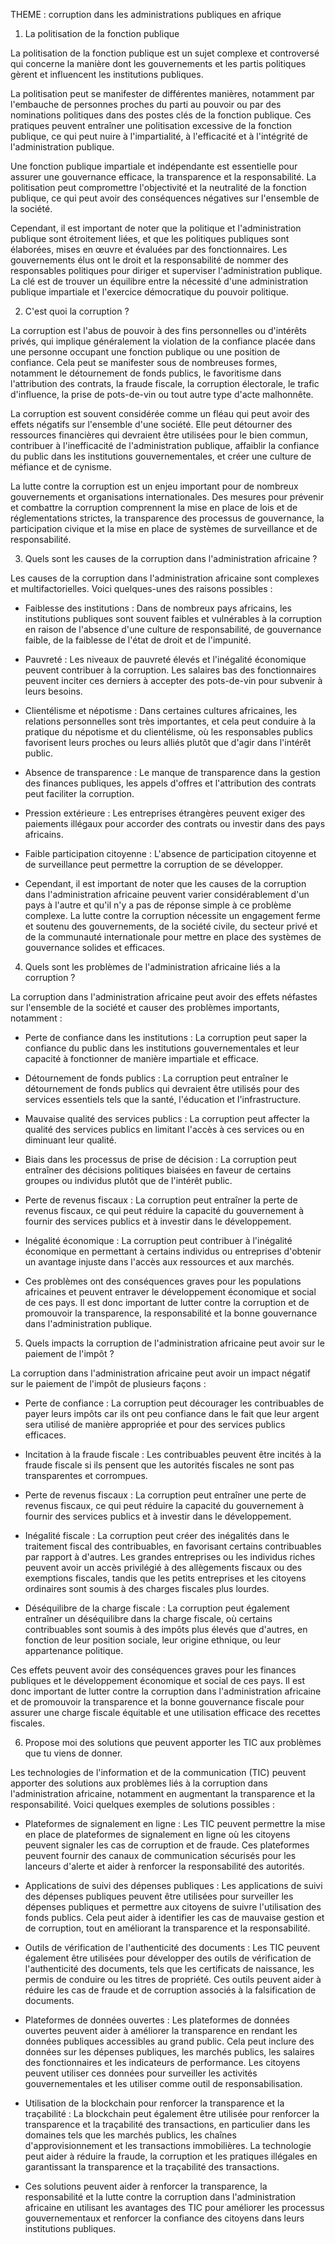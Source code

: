 
THEME : corruption dans les administrations publiques en afrique


1. La politisation de la fonction publique

La politisation de la fonction publique est un sujet complexe et controversé qui concerne la manière dont les gouvernements et les partis politiques gèrent et influencent les institutions publiques.

La politisation peut se manifester de différentes manières, notamment par l'embauche de personnes proches du parti au pouvoir ou par des nominations politiques dans des postes clés de la fonction publique. Ces pratiques peuvent entraîner une politisation excessive de la fonction publique, ce qui peut nuire à l'impartialité, à l'efficacité et à l'intégrité de l'administration publique.

Une fonction publique impartiale et indépendante est essentielle pour assurer une gouvernance efficace, la transparence et la responsabilité. La politisation peut compromettre l'objectivité et la neutralité de la fonction publique, ce qui peut avoir des conséquences négatives sur l'ensemble de la société.

Cependant, il est important de noter que la politique et l'administration publique sont étroitement liées, et que les politiques publiques sont élaborées, mises en œuvre et évaluées par des fonctionnaires. Les gouvernements élus ont le droit et la responsabilité de nommer des responsables politiques pour diriger et superviser l'administration publique. La clé est de trouver un équilibre entre la nécessité d'une administration publique impartiale et l'exercice démocratique du pouvoir politique.


2. C'est quoi la corruption ?

La corruption est l'abus de pouvoir à des fins personnelles ou d'intérêts privés, qui implique généralement la violation de la confiance placée dans une personne occupant une fonction publique ou une position de confiance. Cela peut se manifester sous de nombreuses formes, notamment le détournement de fonds publics, le favoritisme dans l'attribution des contrats, la fraude fiscale, la corruption électorale, le trafic d'influence, la prise de pots-de-vin ou tout autre type d'acte malhonnête.

La corruption est souvent considérée comme un fléau qui peut avoir des effets négatifs sur l'ensemble d'une société. Elle peut détourner des ressources financières qui devraient être utilisées pour le bien commun, contribuer à l'inefficacité de l'administration publique, affaiblir la confiance du public dans les institutions gouvernementales, et créer une culture de méfiance et de cynisme.

La lutte contre la corruption est un enjeu important pour de nombreux gouvernements et organisations internationales. Des mesures pour prévenir et combattre la corruption comprennent la mise en place de lois et de réglementations strictes, la transparence des processus de gouvernance, la participation civique et la mise en place de systèmes de surveillance et de responsabilité.


3. Quels sont les causes de la corruption dans l'administration africaine ?

Les causes de la corruption dans l'administration africaine sont complexes et multifactorielles. Voici quelques-unes des raisons possibles :

- Faiblesse des institutions : Dans de nombreux pays africains, les institutions publiques sont souvent faibles et vulnérables à la corruption en raison de l'absence d'une culture de responsabilité, de gouvernance faible, de la faiblesse de l'état de droit et de l'impunité.

- Pauvreté : Les niveaux de pauvreté élevés et l'inégalité économique peuvent contribuer à la corruption. Les salaires bas des fonctionnaires peuvent inciter ces derniers à accepter des pots-de-vin pour subvenir à leurs besoins.

- Clientélisme et népotisme : Dans certaines cultures africaines, les relations personnelles sont très importantes, et cela peut conduire à la pratique du népotisme et du clientélisme, où les responsables publics favorisent leurs proches ou leurs alliés plutôt que d'agir dans l'intérêt public.

- Absence de transparence : Le manque de transparence dans la gestion des finances publiques, les appels d'offres et l'attribution des contrats peut faciliter la corruption.

- Pression extérieure : Les entreprises étrangères peuvent exiger des paiements illégaux pour accorder des contrats ou investir dans des pays africains.

- Faible participation citoyenne : L'absence de participation citoyenne et de surveillance peut permettre la corruption de se développer.

- Cependant, il est important de noter que les causes de la corruption dans l'administration africaine peuvent varier considérablement d'un pays à l'autre et qu'il n'y a pas de réponse simple à ce problème complexe. La lutte contre la corruption nécessite un engagement ferme et soutenu des gouvernements, de la société civile, du secteur privé et de la communauté internationale pour mettre en place des systèmes de gouvernance solides et efficaces.


4. Quels sont les problèmes de l'administration africaine liés a la corruption ?

La corruption dans l'administration africaine peut avoir des effets néfastes sur l'ensemble de la société et causer des problèmes importants, notamment :

- Perte de confiance dans les institutions : La corruption peut saper la confiance du public dans les institutions gouvernementales et leur capacité à fonctionner de manière impartiale et efficace.

- Détournement de fonds publics : La corruption peut entraîner le détournement de fonds publics qui devraient être utilisés pour des services essentiels tels que la santé, l'éducation et l'infrastructure.

- Mauvaise qualité des services publics : La corruption peut affecter la qualité des services publics en limitant l'accès à ces services ou en diminuant leur qualité.

- Biais dans les processus de prise de décision : La corruption peut entraîner des décisions politiques biaisées en faveur de certains groupes ou individus plutôt que de l'intérêt public.

- Perte de revenus fiscaux : La corruption peut entraîner la perte de revenus fiscaux, ce qui peut réduire la capacité du gouvernement à fournir des services publics et à investir dans le développement.

- Inégalité économique : La corruption peut contribuer à l'inégalité économique en permettant à certains individus ou entreprises d'obtenir un avantage injuste dans l'accès aux ressources et aux marchés.

- Ces problèmes ont des conséquences graves pour les populations africaines et peuvent entraver le développement économique et social de ces pays. Il est donc important de lutter contre la corruption et de promouvoir la transparence, la responsabilité et la bonne gouvernance dans l'administration publique.


5. Quels impacts la corruption de l'administration africaine peut avoir sur le paiement de l'impôt ?

La corruption dans l'administration africaine peut avoir un impact négatif sur le paiement de l'impôt de plusieurs façons :

- Perte de confiance : La corruption peut décourager les contribuables de payer leurs impôts car ils ont peu confiance dans le fait que leur argent sera utilisé de manière appropriée et pour des services publics efficaces.

- Incitation à la fraude fiscale : Les contribuables peuvent être incités à la fraude fiscale si ils pensent que les autorités fiscales ne sont pas transparentes et corrompues.

- Perte de revenus fiscaux : La corruption peut entraîner une perte de revenus fiscaux, ce qui peut réduire la capacité du gouvernement à fournir des services publics et à investir dans le développement.

- Inégalité fiscale : La corruption peut créer des inégalités dans le traitement fiscal des contribuables, en favorisant certains contribuables par rapport à d'autres. Les grandes entreprises ou les individus riches peuvent avoir un accès privilégié à des allègements fiscaux ou des exemptions fiscales, tandis que les petits entreprises et les citoyens ordinaires sont soumis à des charges fiscales plus lourdes.

- Déséquilibre de la charge fiscale : La corruption peut également entraîner un déséquilibre dans la charge fiscale, où certains contribuables sont soumis à des impôts plus élevés que d'autres, en fonction de leur position sociale, leur origine ethnique, ou leur appartenance politique.

Ces effets peuvent avoir des conséquences graves pour les finances publiques et le développement économique et social de ces pays. Il est donc important de lutter contre la corruption dans l'administration africaine et de promouvoir la transparence et la bonne gouvernance fiscale pour assurer une charge fiscale équitable et une utilisation efficace des recettes fiscales.


6. Propose moi des solutions que peuvent apporter les TIC aux problèmes que tu viens de donner.

Les technologies de l'information et de la communication (TIC) peuvent apporter des solutions aux problèmes liés à la corruption dans l'administration africaine, notamment en augmentant la transparence et la responsabilité. Voici quelques exemples de solutions possibles :

- Plateformes de signalement en ligne : Les TIC peuvent permettre la mise en place de plateformes de signalement en ligne où les citoyens peuvent signaler les cas de corruption et de fraude. Ces plateformes peuvent fournir des canaux de communication sécurisés pour les lanceurs d'alerte et aider à renforcer la responsabilité des autorités.

- Applications de suivi des dépenses publiques : Les applications de suivi des dépenses publiques peuvent être utilisées pour surveiller les dépenses publiques et permettre aux citoyens de suivre l'utilisation des fonds publics. Cela peut aider à identifier les cas de mauvaise gestion et de corruption, tout en améliorant la transparence et la responsabilité.

- Outils de vérification de l'authenticité des documents : Les TIC peuvent également être utilisées pour développer des outils de vérification de l'authenticité des documents, tels que les certificats de naissance, les permis de conduire ou les titres de propriété. Ces outils peuvent aider à réduire les cas de fraude et de corruption associés à la falsification de documents.

- Plateformes de données ouvertes : Les plateformes de données ouvertes peuvent aider à améliorer la transparence en rendant les données publiques accessibles au grand public. Cela peut inclure des données sur les dépenses publiques, les marchés publics, les salaires des fonctionnaires et les indicateurs de performance. Les citoyens peuvent utiliser ces données pour surveiller les activités gouvernementales et les utiliser comme outil de responsabilisation.

- Utilisation de la blockchain pour renforcer la transparence et la traçabilité : La blockchain peut également être utilisée pour renforcer la transparence et la traçabilité des transactions, en particulier dans les domaines tels que les marchés publics, les chaînes d'approvisionnement et les transactions immobilières. La technologie peut aider à réduire la fraude, la corruption et les pratiques illégales en garantissant la transparence et la traçabilité des transactions.

- Ces solutions peuvent aider à renforcer la transparence, la responsabilité et la lutte contre la corruption dans l'administration africaine en utilisant les avantages des TIC pour améliorer les processus gouvernementaux et renforcer la confiance des citoyens dans leurs institutions publiques.
